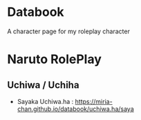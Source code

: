 # Databook
A character page for my roleplay character

# Naruto RolePlay
## Uchiwa / Uchiha
- Sayaka Uchiwa.ha : https://miria-chan.github.io/databook/uchiwa.ha/saya
